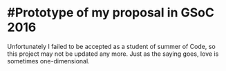 #Prototype of my proposal in GSoC 2016
==========
Unfortunately I failed to be accepted as a student of summer of Code, so this project may not be updated any more. Just as the saying goes, love is sometimes one-dimensional.

